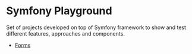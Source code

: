 # Symfony Playground
Set of projects developed on top of Symfony framework to show and test different features, approaches and components.

- [Forms](/tree/master/forms)
